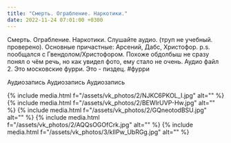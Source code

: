 ```yaml
---
title: "Смерть. Ограбление. Наркотики."
date: 2022-11-24 07:01:00 +0300
---
```


Смерть. Ограбление. Наркотики.
Слушайте аудио. (труп не учебный. проверено).
Основные причастные: Арсений, Дабс, Христофор.
p.s. пообщался с Гвендолом/Христофором. Похоже обдолбыш не сразу понял о чём речь, но как увидел фото, ему стало не очень. Аудио файл 2.
Это московские фурри. Это - пиздец.
#фурри


Аудиозапись
Аудиозапись
Аудиозапись

{% include media.html f="/assets/vk_photos/2/NJKC6PKOL_I.jpg" alt="" %}
{% include media.html f="/assets/vk_photos/2/BEWIrUVP-Hw.jpg" alt="" %}
{% include media.html f="/assets/vk_photos/2/GQneotodBSU.jpg" alt="" %}
{% include media.html f="/assets/vk_photos/2/AQQsOGOfCrk.jpg" alt="" %}
{% include media.html f="/assets/vk_photos/3/kIlPw_UbRGg.jpg" alt="" %}

